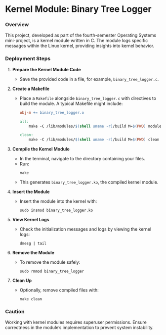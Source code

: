 

# Kernel Module: Binary Tree Logger

### Overview
This project, developed as part of the fourth-semester Operating Systems mini-project, is a kernel module written in C. The module logs specific messages within the Linux kernel, providing insights into kernel behavior.

### Deployment Steps

1. **Prepare the Kernel Module Code**
   - Save the provided code in a file, for example, `binary_tree_logger.c`.

2. **Create a Makefile**
   - Place a `Makefile` alongside `binary_tree_logger.c` with directives to build the module. A typical Makefile might include:
     ```makefile
     obj-m += binary_tree_logger.o

     all:
         make -C /lib/modules/$(shell uname -r)/build M=$(PWD) modules

     clean:
         make -C /lib/modules/$(shell uname -r)/build M=$(PWD) clean
     ```

3. **Compile the Kernel Module**
   - In the terminal, navigate to the directory containing your files.
   - Run:
     ```shell
     make
     ```
   - This generates `binary_tree_logger.ko`, the compiled kernel module.

4. **Insert the Module**
   - Insert the module into the kernel with:
     ```shell
     sudo insmod binary_tree_logger.ko
     ```

5. **View Kernel Logs**
   - Check the initialization messages and logs by viewing the kernel logs:
     ```shell
     dmesg | tail
     ```

6. **Remove the Module**
   - To remove the module safely:
     ```shell
     sudo rmmod binary_tree_logger
     ```

7. **Clean Up**
   - Optionally, remove compiled files with:
     ```shell
     make clean
     ```

### Caution
Working with kernel modules requires superuser permissions. Ensure correctness in the module’s implementation to prevent system instability.
